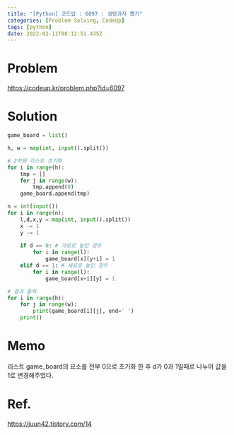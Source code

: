 ```yaml
---
title: "[Python] 코드업 : 6097 : 설탕과자 뽑기"
categories: [Problem Solving, CodeUp]
tags: [python]
date: 2022-02-11T08:12:51.435Z
---
```

# Problem
<https://codeup.kr/problem.php?id=6097>

# Solution
```py
game_board = list()

h, w = map(int, input().split())

# 2차원 리스트 초기화
for i in range(h):
    tmp = []
    for j in range(w):
        tmp.append(0)
    game_board.append(tmp)

n = int(input())
for i in range(n):
    l,d,x,y = map(int, input().split())
    x -= 1
    y -= 1
    
    if d == 0: # 가로로 놓인 경우
        for i in range(l):
            game_board[x][y+i] = 1
    elif d == 1: # 세로로 놓인 경우
        for i in range(l):
            game_board[x+i][y] = 1

# 결과 출력
for i in range(h):
    for j in range(w):
        print(game_board[i][j], end=' ')
    print()
```

# Memo
리스트 game_board의 요소를 전부 0으로 초기화 한 후 d가 0과 1일때로 나누어 값을 1로 변경해주었다.

# Ref.
<https://juun42.tistory.com/14>
